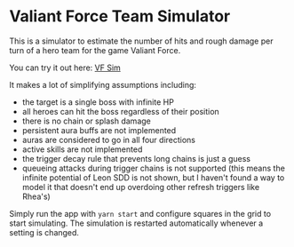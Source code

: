 # Valiant Force Team Simulator

This is a simulator to estimate the number of hits and rough damage per turn of a hero team for the game Valiant Force.

You can try it out here: [VF Sim](https://wexel17.github.io/)

It makes a lot of simplifying assumptions including:

- the target is a single boss with infinite HP
- all heroes can hit the boss regardless of their position
- there is no chain or splash damage
- persistent aura buffs are not implemented
- auras are considered to go in all four directions
- active skills are not implemented
- the trigger decay rule that prevents long chains is just a guess
- queueing attacks during trigger chains is not supported (this means the infinite potential of Leon SDD is not shown, but I haven't found a way to model it that doesn't end up overdoing other refresh triggers like Rhea's)

Simply run the app with `yarn start` and configure squares in the grid to start simulating. The simulation is restarted automatically whenever a setting is changed.

